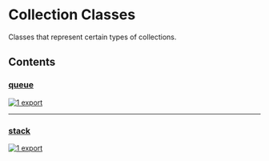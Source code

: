 # Collection Classes

<!-- SUMMARY:START -->

Classes that represent certain types of collections.

<!-- SUMMARY:END -->

## Contents

<!-- TOC:START -->

### [queue](https://github.com/JanMalch/ts-experiments/blob/master/src/collections/classes/queue.ts)

[![1 export](https://img.shields.io/badge/exports-1-blue)](https://github.com/JanMalch/ts-experiments/blob/master/src/collections/classes/queue.ts)

---

### [stack](https://github.com/JanMalch/ts-experiments/blob/master/src/collections/classes/stack.ts)

[![1 export](https://img.shields.io/badge/exports-1-blue)](https://github.com/JanMalch/ts-experiments/blob/master/src/collections/classes/stack.ts)

<!-- TOC:END -->

